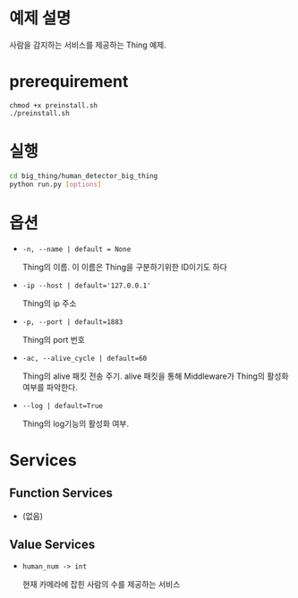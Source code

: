 # 예제 설명

사람을 감지하는 서비스를 제공하는 Thing 예제. 

# prerequirement

```
chmod +x preinstall.sh
./preinstall.sh
```

# 실행

```bash
cd big_thing/human_detector_big_thing
python run.py [options]
```

# 옵션

- `-n, --name | default = None`
    
    Thing의 이름. 이 이름은 Thing을 구분하기위한 ID이기도 하다 
    
- `-ip --host | default='127.0.0.1'`
    
    Thing의 ip 주소
    
- `-p, --port | default=1883`
    
    Thing의 port 번호
    
- `-ac, --alive_cycle | default=60`
    
    Thing의 alive 패킷 전송 주기. alive 패킷을 통해 Middleware가 Thing의 활성화 여부를 파악한다. 
    
- `--log | default=True`
    
    Thing의 log기능의 활성화 여부. 
    

# Services

## Function Services

- (없음)

## Value Services

- `human_num -> int`
    
    현재 카메라에 잡힌 사람의 수를 제공하는 서비스